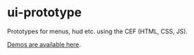 ui-prototype
============

Prototypes for menus, hud etc. using the CEF (HTML, CSS, JS).

[Demos are available here](http://inexor.t-r-w.com/ui-prototype/).
